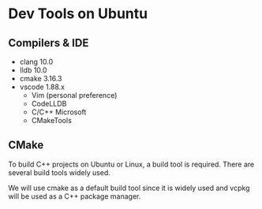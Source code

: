 # Dev Tools on Ubuntu

## Compilers & IDE

- clang 10.0
- lldb 10.0
- cmake 3.16.3     
- vscode 1.88.x
    - Vim (personal preference)
    - CodeLLDB
    - C/C++ Microsoft
    - CMakeTools

## CMake 

To build C++ projects on Ubuntu or Linux, a build tool is required. 
There are several build tools widely used. 

We will use cmake as a default build tool since it is widely used 
and vcpkg will be used as a C++ package manager.










